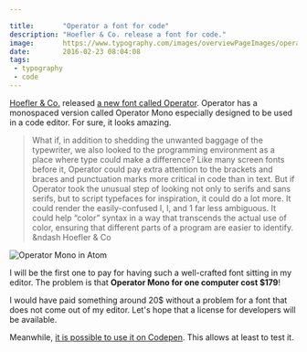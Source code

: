 ```yaml
---

title:       "Operator a font for code"
description: "Hoefler & Co. release a font for code."
image:       https://www.typography.com/images/overviewPageImages/operator_14.png
date:        2016-02-23 08:04:08
tags:
 - typography
 - code
---
```


[Hoefler & Co.](https://www.typography.com/) released [a new font called Operator](https://www.typography.com/blog/introducing-operator).
Operator has a monospaced version called Operator Mono especially designed to be used in a code editor. For sure, it looks amazing.

> What if, in addition to shedding the unwanted baggage of the typewriter, we also looked to the programming environment as a place where type could make a difference? Like many screen fonts before it, Operator could pay extra attention to the brackets and braces and punctuation marks more critical in code than in text. But if Operator took the unusual step of looking not only to serifs and sans serifs, but to script typefaces for inspiration, it could do a lot more. It could render the easily-confused I, l, and 1 far less ambiguous. It could help “color” syntax in a way that transcends the actual use of color, ensuring that different parts of a program are easier to identify.
> &ndash Hoefler & Co

![Operator Mono in Atom](https://cdn.typography.com/assets/images/blog/operator_ide2.png)

I will be the first one to pay for having such a well-crafted font sitting in my editor. The problem is that **Operator Mono for one computer cost $179**!

I would have paid something around 20$ without a problem for a font that does not come out of my editor. Let's hope that a license for developers will be available.

Meanwhile, [it is possible to use it on Codepen](https://web.archive.org/web/20160222152220/http://blog.codepen.io:80/2016/02/18/new-typeface-operator/). This allows at least to test it.

